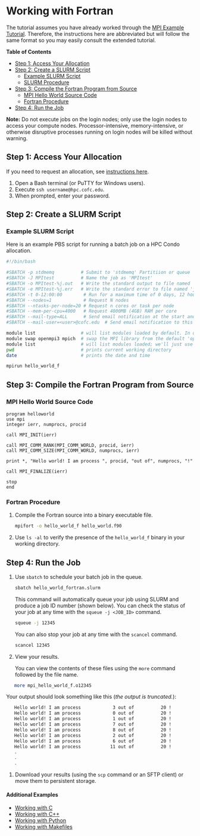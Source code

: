 # Working with Fortran

The tutorial assumes you have already worked through the [MPI Example Tutorial](./). Therefore, the instructions here are abbreviated but will follow the same format so you may easily consult the extended tutorial.

**Table of Contents**

* [Step 1: Access Your Allocation](fortran.md#step-1-access-your-allocation)
* [Step 2: Create a SLURM Script](fortran.md#step-2-create-a-slurm-script)
  * [Example SLURM Script](fortran.md#example-SLURM-script)
  * [SLURM Procedure](fortran.md#pbs-procedure)
* [Step 3: Compile the Fortran Program from Source](fortran.md#step-3-compile-the-fortran-program-from-source)
  * [MPI Hello World Source Code](fortran.md#mpi-hello-world-source-code)
  * [Fortran Procedure](fortran.md#fortran-procedure)
* [Step 4: Run the Job](fortran.md#step-4-run-the-job)

**Note:** Do not execute jobs on the login nodes; only use the login nodes to access your compute nodes. Processor-intensive, memory-intensive, or otherwise disruptive processes running on login nodes will be killed without warning.

## Step 1: Access Your Allocation

If you need to request an allocation, see [instructions here](../request-access.md).

1. Open a Bash terminal \(or PuTTY for Windows users\).
2. Execute `ssh username@hpc.cofc.edu`.
3. When prompted, enter your password.

## Step 2: Create a SLURM Script

### Example SLURM Script

Here is an example PBS script for running a batch job on a HPC Condo allocation.

```bash
#!/bin/bash

#SBATCH -p stdmemq          # Submit to 'stdmemq' Partitiion or queue
#SBATCH -J MPItest          # Name the job as 'MPItest'
#SBATCH -o MPItest-%j.out   # Write the standard output to file named 'jMPItest-<job_number>.out'
#SBATCH -e MPItest-%j.err   # Write the standard error to file named 'jMPItest-<job_number>.err'
#SBATCH -t 0-12:00:00        # Run for a maximum time of 0 days, 12 hours, 00 mins, 00 secs
#SBATCH --nodes=1            # Request N nodes
#SBATCH --ntasks-per-node=20 # Request n cores or task per node
#SBATCH --mem-per-cpu=4000   # Request 4000MB (4GB) RAM per core
#SBATCH --mail-type=ALL      # Send email notification at the start and end of the job
#SBATCH --mail-user=<user>@cofc.edu  # Send email notification to this address

module list                 # will list modules loaded by default. In our case, it will be GNU8 compilers and OpenMPI3 MPI libraries
module swap openmpi3 mpich  # swap the MPI library from the default 'openmpi3' to 'mpich'.
module list                 # will list modules loaded; we'll just use this to check that the modules we selected are indeed loaded
pwd                         # prints current working directory
date                        # prints the date and time

mpirun hello_world_f
```

## Step 3: Compile the Fortran Program from Source

### MPI Hello World Source Code

```text
program helloworld
use mpi
integer ierr, numprocs, procid

call MPI_INIT(ierr)

call MPI_COMM_RANK(MPI_COMM_WORLD, procid, ierr)
call MPI_COMM_SIZE(MPI_COMM_WORLD, numprocs, ierr)

print *, "Hello world! I am process ", procid, "out of", numprocs, "!"

call MPI_FINALIZE(ierr)

stop
end
```

### Fortran Procedure

1. Compile the Fortran source into a binary executable file.

   ```bash
   mpifort -o hello_world_f hello_world.f90
   ```

2. Use `ls -al` to verify the presence of the `hello_world_f` binary in your working directory.

## Step 4: Run the Job

1. Use `sbatch` to schedule your batch job in the queue.

   ```bash
   sbatch hello_world_fortran.slurm
   ```

   This command will automatically queue your job using SLURM and produce a job ID number \(shown below\). You can check the status of your job at any time with the `squeue -j <JOB_ID>` command.

   ```bash
   squeue -j 12345
   ```

   You can also stop your job at any time with the `scancel` command.

   ```bash
   scancel 12345
   ```

2. View your results.  

    You can view the contents of these files using the `more` command followed by the file name.  

```bash
   more mpi_hello_world_f.o12345
```

Your output should look something like this \(_the output is truncated._\):

```bash
   Hello world! I am process            3 out of          20 !
   Hello world! I am process            0 out of          20 !
   Hello world! I am process            1 out of          20 !
   Hello world! I am process            7 out of          20 !
   Hello world! I am process            8 out of          20 !
   Hello world! I am process            2 out of          20 !
   Hello world! I am process            6 out of          20 !
   Hello world! I am process           11 out of          20 !
   .
   .
   .
```

1. Download your results \(using the `scp` command or an SFTP client\) or move them to persistent storage.

#### Additional Examples

* [Working with C](./)
* [Working with C++](cpp.md)
* [Working with Python](python.md)
* [Working with Makefiles](makefile.md)


